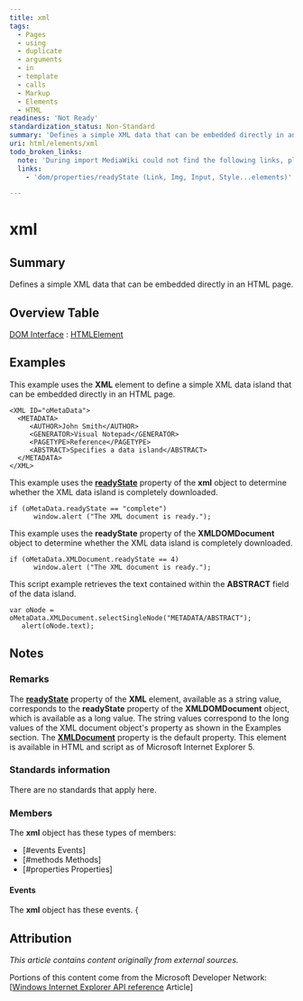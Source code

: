```yaml
---
title: xml
tags:
  - Pages
  - using
  - duplicate
  - arguments
  - in
  - template
  - calls
  - Markup
  - Elements
  - HTML
readiness: 'Not Ready'
standardization_status: Non-Standard
summary: 'Defines a simple XML data that can be embedded directly in an HTML page.'
uri: html/elements/xml
todo_broken_links:
  note: 'During import MediaWiki could not find the following links, please fix and adjust this list.'
  links:
    - 'dom/properties/readyState (Link, Img, Input, Style...elements)'

---
```

# xml

## Summary

Defines a simple XML data that can be embedded directly in an HTML page.

## Overview Table

[DOM Interface](/dom/interface)
:   [HTMLElement](/dom/HTMLElement)

## Examples

This example uses the **XML** element to define a simple XML data island that can be embedded directly in an HTML page.

    <XML ID="oMetaData">
      <METADATA>
         <AUTHOR>John Smith</AUTHOR>
         <GENERATOR>Visual Notepad</GENERATOR>
         <PAGETYPE>Reference</PAGETYPE>
         <ABSTRACT>Specifies a data island</ABSTRACT>
      </METADATA>
    </XML>

This example uses the [**readyState**](/w/index.php?title=dom/properties/readyState_(Link,_Img,_Input,_Style...elements)&action=edit&redlink=1) property of the **xml** object to determine whether the XML data island is completely downloaded.

    if (oMetaData.readyState == "complete")
          window.alert ("The XML document is ready.");

This example uses the **readyState** property of the **XMLDOMDocument** object to determine whether the XML data island is completely downloaded.

    if (oMetaData.XMLDocument.readyState == 4)
          window.alert ("The XML document is ready.");

This script example retrieves the text contained within the **ABSTRACT** field of the data island.

    var oNode = oMetaData.XMLDocument.selectSingleNode("METADATA/ABSTRACT");
       alert(oNode.text);

## Notes

### Remarks

The [**readyState**](/w/index.php?title=dom/properties/readyState_(Link,_Img,_Input,_Style...elements)&action=edit&redlink=1) property of the **XML** element, available as a string value, corresponds to the **readyState** property of the **XMLDOMDocument** object, which is available as a long value. The string values correspond to the long values of the XML document object's property as shown in the Examples section. The [**XMLDocument**](/apis/xhr/properties/XMLDocument) property is the default property. This element is available in HTML and script as of Microsoft Internet Explorer 5.

### Standards information

There are no standards that apply here.

### Members

The **xml** object has these types of members:

-   [\#events Events]
-   [\#methods Methods]
-   [\#properties Properties]

#### Events

The **xml** object has these events. {

## Attribution

*This article contains content originally from external sources.*

Portions of this content come from the Microsoft Developer Network: [[Windows Internet Explorer API reference](http://msdn.microsoft.com/en-us/library/ie/hh828809%28v=vs.85%29.aspx) Article]

